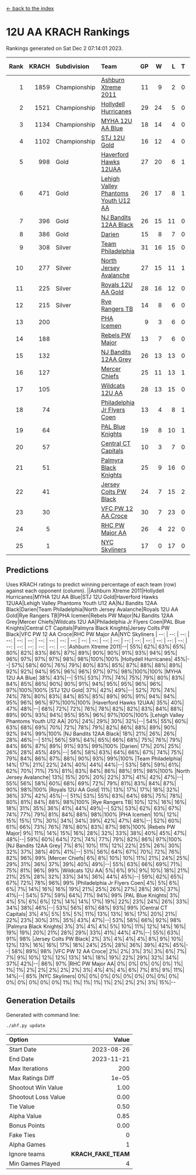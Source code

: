 [<- back to the index](readme.md)
# 12U AA KRACH Rankings
Rankings generated on Sat Dec  2 07:14:01 2023.

Rank|KRACH|Subdivision|Team|GP|W|L|T|OTW|OTL|SoS|Exp Wins|Win Diff
---:|---:|:---|:---|---:|---:|---:|---:|---:|---:|---:|---:|---:
1|1859|Championship|[Ashburn Xtreme 2011](https://gamesheetstats.com/seasons/3659/teams/141121/schedule)|11|9|2|0|0|0|488|9.8|-0.0
2|1521|Championship|[Hollydell Hurricanes](https://gamesheetstats.com/seasons/3659/teams/141133/schedule)|29|24|5|0|4|0|421|24.8|-0.0
3|1134|Championship|[MYHA 12U AA Blue](https://gamesheetstats.com/seasons/3659/teams/141123/schedule)|18|14|4|0|1|1|405|14.8|-0.0
4|1102|Championship|[STJ 12U Gold](https://gamesheetstats.com/seasons/3659/teams/141122/schedule)|16|12|4|0|1|0|464|12.8|-0.0
5|998|Gold|[Haverford Hawks 12UAA](https://gamesheetstats.com/seasons/3659/teams/141127/schedule)|27|20|6|1|1|2|433|21.3|-0.0
6|471|Gold|[Lehigh Valley Phantoms Youth U12 AA](https://gamesheetstats.com/seasons/3659/teams/141129/schedule)|26|17|8|1|0|0|424|18.3|-0.0
7|396|Gold|[NJ Bandits 12AA Black](https://gamesheetstats.com/seasons/3659/teams/141126/schedule)|26|15|11|0|0|1|532|15.8|-0.0
8|386|Gold|[Darien](https://gamesheetstats.com/seasons/3659/teams/141125/schedule)|15|8|7|0|1|1|495|8.8|-0.0
9|308|Silver|[Team Philadelphia](https://gamesheetstats.com/seasons/3659/teams/141128/schedule)|31|16|15|0|3|3|543|16.8|-0.0
10|277|Silver|[North Jersey Avalanche](https://gamesheetstats.com/seasons/3659/teams/141137/schedule)|27|15|11|1|1|2|308|16.4|0.0
11|225|Silver|[Royals 12U AA Gold](https://gamesheetstats.com/seasons/3659/teams/141142/schedule)|28|16|12|0|3|1|330|16.9|0.0
12|215|Silver|[Rye Rangers TB](https://gamesheetstats.com/seasons/3659/teams/141140/schedule)|14|8|6|0|1|1|220|8.9|0.0
13|200||[PHA Icemen](https://gamesheetstats.com/seasons/3659/teams/141145/schedule)|9|3|6|0|0|0|580|3.8|-0.0
14|188||[Rebels PW Major](https://gamesheetstats.com/seasons/3659/teams/141138/schedule)|13|7|6|0|1|0|188|7.9|0.0
15|132||[NJ Bandits 12AA Grey](https://gamesheetstats.com/seasons/3659/teams/141134/schedule)|26|13|13|0|1|1|278|13.9|0.0
16|127||[Mercer Chiefs](https://gamesheetstats.com/seasons/3659/teams/141135/schedule)|25|11|13|1|1|3|290|12.4|0.0
17|105||[Wildcats 12U AA](https://gamesheetstats.com/seasons/3659/teams/141136/schedule)|28|13|15|0|0|0|336|13.9|0.0
18|74||[Philadelphia Jr Flyers Coen](https://gamesheetstats.com/seasons/3659/teams/141143/schedule)|13|4|8|1|0|0|436|5.4|0.0
19|64||[PAL Blue Knights](https://gamesheetstats.com/seasons/3659/teams/141139/schedule)|19|8|10|1|0|1|137|9.4|0.0
20|57||[Central CT Capitals](https://gamesheetstats.com/seasons/3659/teams/141124/schedule)|10|3|7|0|0|2|342|3.9|0.0
21|51||[Palmyra Black Knights](https://gamesheetstats.com/seasons/3659/teams/141130/schedule)|25|9|16|0|1|1|393|9.9|0.0
22|41||[Jersey Colts PW Black](https://gamesheetstats.com/seasons/3659/teams/141141/schedule)|24|7|15|2|1|0|196|8.9|0.0
23|30||[VFC PW 12 AA Croce](https://gamesheetstats.com/seasons/3659/teams/141131/schedule)|30|7|23|0|1|2|520|7.9|0.0
24|5||[RHC PW Major AA](https://gamesheetstats.com/seasons/3659/teams/141132/schedule)|26|4|22|0|0|0|226|4.9|0.0
25|1||[NYC Skyliners](https://gamesheetstats.com/seasons/3659/teams/141144/schedule)|17|0|17|0|0|0|134|0.9|0.0

## Predictions
Uses KRACH ratings to predict winning percentage of each team (row) against each opponent (column).
||Ashburn Xtreme 2011|Hollydell Hurricanes|MYHA 12U AA Blue|STJ 12U Gold|Haverford Hawks 12UAA|Lehigh Valley Phantoms Youth U12 AA|NJ Bandits 12AA Black|Darien|Team Philadelphia|North Jersey Avalanche|Royals 12U AA Gold|Rye Rangers TB|PHA Icemen|Rebels PW Major|NJ Bandits 12AA Grey|Mercer Chiefs|Wildcats 12U AA|Philadelphia Jr Flyers Coen|PAL Blue Knights|Central CT Capitals|Palmyra Black Knights|Jersey Colts PW Black|VFC PW 12 AA Croce|RHC PW Major AA|NYC Skyliners
| --: | --: | --: | --: | --: | --: | --: | --: | --: | --: | --: | --: | --: | --: | --: | --: | --: | --: | --: | --: | --: | --: | --: | --: | --: | --: 
|Ashburn Xtreme 2011|--| 55%| 62%| 63%| 65%| 80%| 82%| 83%| 86%| 87%| 89%| 90%| 90%| 91%| 93%| 94%| 95%| 96%| 97%| 97%| 97%| 98%| 98%|100%|100%
|Hollydell Hurricanes| 45%|--| 57%| 58%| 60%| 76%| 79%| 80%| 83%| 85%| 87%| 88%| 88%| 89%| 92%| 92%| 94%| 95%| 96%| 96%| 97%| 97%| 98%|100%|100%
|MYHA 12U AA Blue| 38%| 43%|--| 51%| 53%| 71%| 74%| 75%| 79%| 80%| 83%| 84%| 85%| 86%| 90%| 90%| 91%| 94%| 95%| 95%| 96%| 96%| 97%|100%|100%
|STJ 12U Gold| 37%| 42%| 49%|--| 52%| 70%| 74%| 74%| 78%| 80%| 83%| 84%| 85%| 85%| 89%| 90%| 91%| 94%| 94%| 95%| 96%| 96%| 97%|100%|100%
|Haverford Hawks 12UAA| 35%| 40%| 47%| 48%|--| 68%| 72%| 72%| 76%| 78%| 82%| 82%| 83%| 84%| 88%| 89%| 90%| 93%| 94%| 95%| 95%| 96%| 97%|100%|100%
|Lehigh Valley Phantoms Youth U12 AA| 20%| 24%| 29%| 30%| 32%|--| 54%| 55%| 60%| 63%| 68%| 69%| 70%| 72%| 78%| 79%| 82%| 86%| 88%| 89%| 90%| 92%| 94%| 99%|100%
|NJ Bandits 12AA Black| 18%| 21%| 26%| 26%| 28%| 46%|--| 51%| 56%| 59%| 64%| 65%| 66%| 68%| 75%| 76%| 79%| 84%| 86%| 87%| 89%| 91%| 93%| 99%|100%
|Darien| 17%| 20%| 25%| 26%| 28%| 45%| 49%|--| 56%| 58%| 63%| 64%| 66%| 67%| 74%| 75%| 79%| 84%| 86%| 87%| 88%| 90%| 93%| 99%|100%
|Team Philadelphia| 14%| 17%| 21%| 22%| 24%| 40%| 44%| 44%|--| 53%| 58%| 59%| 61%| 62%| 70%| 71%| 75%| 81%| 83%| 84%| 86%| 88%| 91%| 98%|100%
|North Jersey Avalanche| 13%| 15%| 20%| 20%| 22%| 37%| 41%| 42%| 47%|--| 55%| 56%| 58%| 60%| 68%| 69%| 72%| 79%| 81%| 83%| 84%| 87%| 90%| 98%|100%
|Royals 12U AA Gold| 11%| 13%| 17%| 17%| 18%| 32%| 36%| 37%| 42%| 45%|--| 51%| 53%| 55%| 63%| 64%| 68%| 75%| 78%| 80%| 81%| 84%| 88%| 98%|100%
|Rye Rangers TB| 10%| 12%| 16%| 16%| 18%| 31%| 35%| 36%| 41%| 44%| 49%|--| 52%| 53%| 62%| 63%| 67%| 74%| 77%| 79%| 81%| 84%| 88%| 98%|100%
|PHA Icemen| 10%| 12%| 15%| 15%| 17%| 30%| 34%| 34%| 39%| 42%| 47%| 48%|--| 52%| 60%| 61%| 66%| 73%| 76%| 78%| 80%| 83%| 87%| 98%|100%
|Rebels PW Major|  9%| 11%| 14%| 15%| 16%| 28%| 32%| 33%| 38%| 40%| 45%| 47%| 48%|--| 59%| 60%| 64%| 72%| 74%| 77%| 79%| 82%| 86%| 97%|100%
|NJ Bandits 12AA Grey|  7%|  8%| 10%| 11%| 12%| 22%| 25%| 26%| 30%| 32%| 37%| 38%| 40%| 41%|--| 51%| 56%| 64%| 67%| 70%| 72%| 76%| 82%| 96%| 99%
|Mercer Chiefs|  6%|  8%| 10%| 10%| 11%| 21%| 24%| 25%| 29%| 31%| 36%| 37%| 39%| 40%| 49%|--| 55%| 63%| 66%| 69%| 71%| 75%| 81%| 96%| 99%
|Wildcats 12U AA|  5%|  6%|  9%|  9%| 10%| 18%| 21%| 21%| 25%| 28%| 32%| 33%| 34%| 36%| 44%| 45%|--| 59%| 62%| 65%| 67%| 72%| 78%| 96%| 99%
|Philadelphia Jr Flyers Coen|  4%|  5%|  6%|  6%|  7%| 14%| 16%| 16%| 19%| 21%| 25%| 26%| 27%| 28%| 36%| 37%| 41%|--| 54%| 57%| 59%| 64%| 71%| 94%| 99%
|PAL Blue Knights|  3%|  4%|  5%|  6%|  6%| 12%| 14%| 14%| 17%| 19%| 22%| 23%| 24%| 26%| 33%| 34%| 38%| 46%|--| 53%| 56%| 61%| 68%| 93%| 99%
|Central CT Capitals|  3%|  4%|  5%|  5%|  5%| 11%| 13%| 13%| 16%| 17%| 20%| 21%| 22%| 23%| 30%| 31%| 35%| 43%| 47%|--| 53%| 58%| 66%| 92%| 98%
|Palmyra Black Knights|  3%|  3%|  4%|  4%|  5%| 10%| 11%| 12%| 14%| 16%| 19%| 19%| 20%| 21%| 28%| 29%| 33%| 41%| 44%| 47%|--| 55%| 63%| 91%| 98%
|Jersey Colts PW Black|  2%|  3%|  4%|  4%|  4%|  8%|  9%| 10%| 12%| 13%| 16%| 16%| 17%| 18%| 24%| 25%| 28%| 36%| 39%| 42%| 45%|--| 58%| 89%| 98%
|VFC PW 12 AA Croce|  2%|  2%|  3%|  3%|  3%|  6%|  7%|  7%|  9%| 10%| 12%| 12%| 13%| 14%| 18%| 19%| 22%| 29%| 32%| 34%| 37%| 42%|--| 86%| 97%
|RHC PW Major AA|  0%|  0%|  0%|  0%|  0%|  1%|  1%|  1%|  2%|  2%|  2%|  2%|  2%|  3%|  4%|  4%|  4%|  6%|  7%|  8%|  9%| 11%| 14%|--| 85%
|NYC Skyliners|  0%|  0%|  0%|  0%|  0%|  0%|  0%|  0%|  0%|  0%|  0%|  0%|  0%|  0%|  1%|  1%|  1%|  1%|  1%|  2%|  2%|  2%|  3%| 15%|--

## Generation Details

Generated with command line:
```
./ahf.py update
```

| Option | Value |
| :----- | ----: |
| Start Date | 2023-08-26 |
| End Date | 2023-11-21 |
| Max Iterations | 200 |
| Max Ratings Diff | 1e-05 |
| Shootout Win Value | 1.00 |
| Shootout Loss Value | 0.00 |
| Tie Value | 0.50 |
| Alpha Value | 0.85 |
| Bonus Points | 0.00 |
| Fake Ties | 0 |
| Alpha Games | 1 |
| Ignore teams | __KRACH_FAKE_TEAM__ |
| Min Games Played | 4 |

